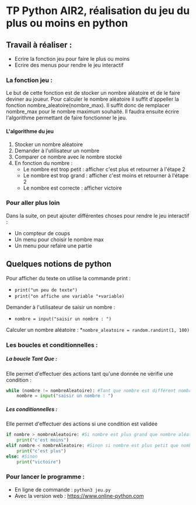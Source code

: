 # TP Python AIR2, réalisation du jeu du plus ou moins en python

## Travail à réaliser :
- Ecrire la fonction jeu pour faire le plus ou moins
- Ecrire des menus pour rendre le jeu interactif

### La fonction jeu : 
Le but de cette fonction est de stocker un nombre aléatoire et de le faire deviner au joueur. 
Pour calculer le nombre aléatoire il suffit d'appeller la fonction nombre_aleatoire(nombre_max). Il suffit donc de remplacer nombre_max pour le nombre maximum souhaité.
Il faudra ensuite écrire l'algorithme permettant de faire fonctionner le jeu.

#### L'algorithme du jeu
1. Stocker un nombre aléatoire
2. Demander à l'utilisateur un nombre
3. Comparer ce nombre avec le nombre stocké
4. En fonction du nombre :
    - Le nombre est trop petit : afficher c'est plus et retourner à l'étape 2
    - Le nombre est trop grand : afficher c'est moins et retourner à l'étape 2 
    - Le nombre est correcte : afficher victoire

### Pour aller plus loin
Dans la suite, on peut ajouter différentes choses pour rendre le jeu interactif :
* Un compteur de coups
* Un menu pour choisir le nombre max
* Un menu pour refaire une partie  

## Quelques notions de python
Pour afficher du texte on utilise la commande print :
* ```print("un peu de texte")```
* ```print("on affiche une variable "+variable)```

Demander à l'utilisateur de saisir un nombre : 
* ```nombre = input("saisir un nombre : ")```

Calculer un nombre aléatoire :
*```nombre_aleatoire = random.randint(1, 100)```
### Les boucles et conditionnelles :
##### La boucle Tant Que :
Elle permet d'effectuer des actions tant qu'une donnée ne vérifie une condition :

``` python
while (nombre != nombreAleatoire): #Tant que nombre est différent nombreAleatoire
    nombre = input("saisir un nombre : ")
```

##### Les conditionnelles :
Elle permet d'effectuer des actions si une condition est validée
```python
if nombre > nombreAleatoire: #Si nombre est plus grand que nombre aléatoire
    print("c'est moins")
elif nombre < nombreAleatoire: #Sinon si nombre est plus petit que nombre aléatoire
    print("c'est plus")
else: #Sinon
    print("victoire") 
```
### Pour lancer le programme :
* En ligne de commande : ```python3 jeu.py```
* Avec la version web : https://www.online-python.com
